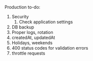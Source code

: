 Production to-do:
1. Security
   1. Check application settings
2. DB backup
3. Proper logs, rotation
4. createdAt, updatedAt
5. Holidays, weekends
6. 400 status codes for validation errors
7. throttle requests
